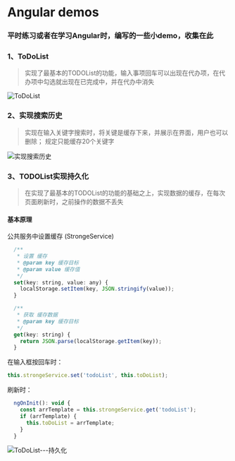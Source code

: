 # Angular demos
### 平时练习或者在学习Angular时，编写的一些小demo，收集在此

### 1、ToDoList

> 实现了最基本的TODOList的功能，输入事项回车可以出现在代办项，在代办项中勾选就出现在已完成中，并在代办中消失

<img src="https://pic4.zhimg.com/80/v2-8d87ec61dcbab38487264c35c5c74fc9_720w.png" alt="ToDoList"  />

### 2、实现搜索历史

> 实现在输入关键字搜索时，将关键是缓存下来，并展示在界面，用户也可以删除；
>规定只能缓存20个关键字

<img src="https://pic3.zhimg.com/80/v2-e0d499c0d88967b96af684e3fffe9df1_720w.png" alt="实现搜索历史"  />

### 3、TODOList实现持久化

> 在实现了最基本的TODOList的功能的基础之上，实现数据的缓存，在每次页面刷新时，之前操作的数据不丢失

#### 基本原理
公共服务中设置缓存 (StrongeService)
~~~javascript
  /**
   * 设置 缓存
   * @param key 缓存目标
   * @param value 缓存值
   */
  set(key: string, value: any) {
    localStorage.setItem(key, JSON.stringify(value));
  }

  /**
   * 获取 缓存数据
   * @param key 缓存目标
   */
  get(key: string) {
    return JSON.parse(localStorage.getItem(key));
  }
~~~

在输入框按回车时：
~~~javascript
this.strongeService.set('todoList', this.toDoList);
~~~

刷新时：
~~~javascript
  ngOnInit(): void {
    const arrTemplate = this.strongeService.get('todoList');
    if (arrTemplate) {
      this.toDoList = arrTemplate;
    }
  }
~~~

<img src="https://pic4.zhimg.com/80/v2-052465185dc1fc0ba6ae5fd19f9ba62c_720w.png" alt="ToDoList---持久化"  />
